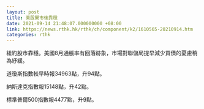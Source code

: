 ```yaml
---
layout: post
title: 美股開市後靠穩
date: 2021-09-14 21:48:07.000000000 +08:00
link: https://news.rthk.hk/rthk/ch/component/k2/1610565-20210914.htm
categories: rthk
---
```


紐約股市靠穩。美國8月通脹率有回落跡象，市場對聯儲局提早減少買債的憂慮稍為紓緩。

道瓊斯指數較早時報34963點，升94點。

納斯達克指數報15148點，升42點。

標準普爾500指數報4477點，升9點。
